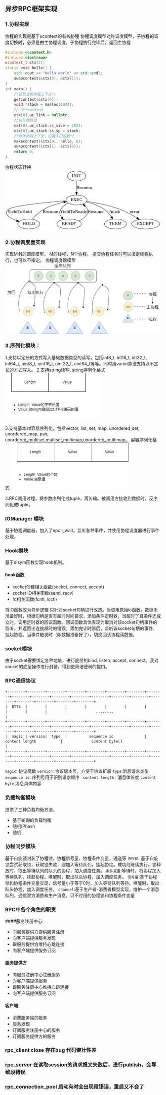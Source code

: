 ## 异步RPC框架实现

### 1.协程实现
协程的实现是基于ucontext的有栈协程
协程调度模型对称调度模型，子协程的调度切换时，必须是由主协程调度，子协程执行完毕后，返回主协程

```c++
#include <ucontext.h>
#include <iostream>
ucontext_t ctx[2];
static void hello() {
    std::cout << "hello world" << std::endl;
    swapcontext(&ctx[0], &ctx[1]);
}
int main() {
    /*获取当前协程上下文*/
    getcontext(&ctx[0]);
    void *stack = malloc(1024);
    // 下一context
    ctx[0].uc_link = nullptr;
    //运行栈信息
    cxt[0].uc_stack.ss_size = 1024;
    ctx[0].uc_stack.ss_sp = stack;
    /*修改协程上下文，设置入口函数*/
    makecontext(&ctx[0], hello, 0);
    swapcontext(&ctx[1], &ctx[0]);
    return 0;
}


```

协程状态转换
![avatar](https://raw.githubusercontent.com/suololololo/AsyncRPC/master/img/fiber_std.png)


### 2.协程调度器实现

实现M:N的调度模型， M的线程，N个协程。
提交协程任务时可以指定线程执行，也可以不指定。
协程调度器模型
![avatar](https://raw.githubusercontent.com/suololololo/AsyncRPC/master/img/fiber_scheduler.png)
### 3.序列化模块：
1.支持以定长的方式写入基础数据类型的读写，包括int8_t, int16_t, int32_t, int64_t, uint8_t, uint16_t, uint32_t, uint64_t等等。同时用varint算法支持以不定长的方式写入。
2.支持string读写, string序列化格式
![avatar](https://raw.githubusercontent.com/suololololo/AsyncRPC/master/img/string.png)

3.支持基本stl容器序列化，包括vector, list, set, map, unordered_set, unordered_map, pair, unordered_multiset,multiset,multimap,unordered_multimap。
容器序列化格式
![avatar](https://raw.githubusercontent.com/suololololo/AsyncRPC/master/img/stl.png)

4.RPC调用过程，将参数序列化成tuple，再传输。被调用方接收到数据时，反序列化成tuple。

### IOManager 模块
基于协程调度器，加入了epoll_wait，监听各种事件，并使用协程调度器进行事件处理。
### Hook模块
基于dlsym函数实现hook机制。
#### hook函数
* socket创建相关函数(socket, connect, accept)
* socket IO相关函数(send, recv)
* fd相关函数(fcntl, ioctl)

将IO函数改为异步逻辑
只针对socket句柄进行改造。当调用原始io函数，数据未准备好时，根据句柄是否有超时时间要求，添加条件定时器，当超时了且条件还成立时，调用定时器的回调函数。回调函数具体表现为取消对该socket句柄事件的监听，并返回出连接超时的错误。添加完计时器后，监听该socket句柄的事件，挂起协程。当事件触发时（即数据准备好了），切换回该协程读数据。

### socket模块
由于socket需要绑定各种地址，进行底层的bind, listen, accept, connect。我对socket的底层操作进行封装，得到更简洁便利的接口。

### RPC通信协议
```
+--------+--------+--------+--------+--------+--------+--------+--------+--------+--------+--------+--------+--------+--------+--------+--------+--------+--------+--------+--------+
|  BYTE  |        |        |        |        |        |        |        |        |        |        |             ........                                                           |
+--------+--------+--------+--------+--------+--------+--------+--------+--------+--------+--------+--------+--------+--------+--------+--------+--------+--------+--------+--------+
|  magic | version|  type  |          sequence id              |          content length           |             content byte[]                                                     |
+--------+--------+--------+--------+--------+--------+--------+--------+--------+--------+--------+--------+--------+--------+--------+--------+--------+--------+--------+--------+
```
```magic```: 协议魔数
```version```: 协议版本号，方便于协议扩展
```type```:消息请求类型
```sequence id```: 序列号用于识别请求顺序
``` content length``` : 消息体长度
```content byte```:消息具体内容 

### 负载均衡模块
提供了三种负载均衡方法。
* 基于轮询的负载均衡
* 随机IPhash
* 随机

### 协程同步模块
基于自旋锁封装了协程锁，协程信号量，协程条件变量，通道等
```协程锁```: 基于自旋锁尝试获取锁，获取锁失败，则加入等待队列，挂起协程。成功则继续执行。锁释放时，取出等待队列的队头的协程，加入调度任务。
```条件变量```:等待时，将协程加入等待队列，挂起协程。唤醒时，取出队头协程，加入调度任务。
```信号量```:基于协程锁和协程条件变量实现，信号量小于等于0时，加入等待队列等待。唤醒时，取出队头协程，加入调度任务。
```channel```:基于生产者-消费者模型实现，维护一个消息队列，通信双方消费和生产消息。只不过用的协程锁和协程条件变量
### RPC中各个角色的职责
####服务注册中心
* 向服务提供方提供服务注册
* 向客户端提供服务发现
* 跟服务提供方维持心跳连接
* 向客户端提供服务订阅
#### 服务提供方
* 向服务注册中心注册服务
* 为客户端提供服务
* 跟服务注册中心维持心跳连接
* 向客户端提供服务订阅

#### 客户端
* 消费服务端的服务
* 服务发现
* 订阅服务注册中心的服务
* 订阅服务提供方的服务


### rpc_client close 存在bug 代码健壮性差
### rpc_server 在读取session的请求报文失败后，进行publish，会导致段错误
### rpc_connection_pool 启动有时会出现段错误，重启又不会了